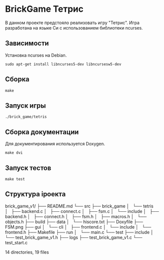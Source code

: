# BrickGame Тетрис
В данном проекте предстояло реализовать игру "Тетрис".
Игра разработана на языке Си с использованием библиотеки ncurses.

## Зависимости
Установка ncurses на Debian.
```
sudo apt-get install libncurses5-dev libncursesw5-dev
```

## Сборка
```
make
```

## Запуск игры
```
./brick_game/tetris
```

## Сборка документации
Для документирования используется Doxygen.
```
make dvi
```

## Запуск тестов
```
make test
```

## Структура iроекта

brick_game_v1/
├── README.md
└── src
    ├── brick_game
    │   └── tetris
    │       ├── backend.c
    │       ├── connect.c
    │       ├── fsm.c
    │       └── include
    │           ├── backend.h
    │           ├── connect.h
    │           ├── fsm.h
    │           ├── macros.h
    │           └── objects.h
    ├── build
    ├── data
    │   └── hiscore.txt
    ├── Doxyfile
    ├── FSM.png
    ├── gui
    │   └── cli
    │       ├── frontend.c
    │       └── include
    │           └── frontend.h
    ├── Makefile
    ├── run
    │   └── main.c
    └── test
        ├── include
        │   └── test_brick_game_v1.h
        ├── logs
        ├── test_brick_game_v1.c
        └── test_start.c

14 directories, 19 files
